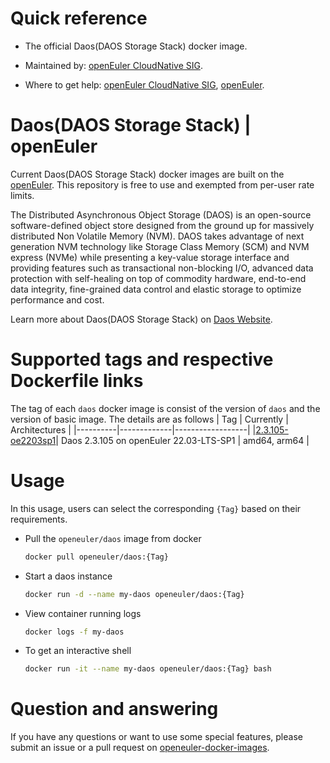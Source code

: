 # Quick reference

- The official Daos(DAOS Storage Stack) docker image.

- Maintained by: [openEuler CloudNative SIG](https://gitee.com/openeuler/cloudnative).

- Where to get help: [openEuler CloudNative SIG](https://gitee.com/openeuler/cloudnative), [openEuler](https://gitee.com/openeuler/community).

# Daos(DAOS Storage Stack) | openEuler
Current Daos(DAOS Storage Stack) docker images are built on the [openEuler](https://repo.openeuler.org/). This repository is free to use and exempted from per-user rate limits.

The Distributed Asynchronous Object Storage (DAOS) is an open-source software-defined object store designed from the ground up for massively distributed Non Volatile Memory (NVM). DAOS takes advantage of next generation NVM technology like Storage Class Memory (SCM) and NVM express (NVMe) while presenting a key-value storage interface and providing features such as transactional non-blocking I/O, advanced data protection with self-healing on top of commodity hardware, end-to-end data integrity, fine-grained data control and elastic storage to optimize performance and cost.

Learn more about Daos(DAOS Storage Stack) on [Daos Website](https://docs.daos.io/v2.6/)⁠.

# Supported tags and respective Dockerfile links
The tag of each `daos` docker image is consist of the version of `daos` and the version of basic image. The details are as follows
|    Tag   |  Currently  |   Architectures  |
|----------|-------------|------------------|
|[2.3.105-oe2203sp1](https://gitee.com/openeuler/openeuler-docker-images/blob/master/Storage/daos/2.3.105/22.03-lts-sp1/Dockerfile)| Daos 2.3.105 on openEuler 22.03-LTS-SP1 | amd64, arm64 |

# Usage
In this usage, users can select the corresponding `{Tag}` based on their requirements.

- Pull the `openeuler/daos` image from docker

	```bash
	docker pull openeuler/daos:{Tag}
	```

- Start a daos instance

	```bash
	docker run -d --name my-daos openeuler/daos:{Tag}
	```

- View container running logs

	```bash
	docker logs -f my-daos
	```

- To get an interactive shell

	```bash
	docker run -it --name my-daos openeuler/daos:{Tag} bash
	```
        
# Question and answering
If you have any questions or want to use some special features, please submit an issue or a pull request on [openeuler-docker-images](https://gitee.com/openeuler/openeuler-docker-images).